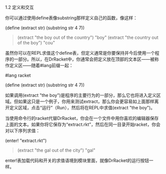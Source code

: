 1.2 定义和交互

你可以通过使用define表像substring那样定义自己的函数，像这样：

(define (extract str)
  (substring str 4 7))

> (extract "the boy out of the country")
"boy"
> (extract "the country out of the boy")
"cou"

虽然你可以在REPL求值这个define表，但定义通常是你要保持并今后使用一个程序的一部分。所以，在DrRacket中，你通常会把定义放在顶部的文本区——被称作定义区——随着#lang前缀一起：

#lang racket

(define (extract str)
  (substring str 4 7))
  
如果调用(extract "the boy")是程序的主要行为的一部分，那么它也将进入定义区域。但如果这只是一个例子，你用来测试extract，那么你会更容易如上面那样离开定义区域，点击“运行”（Run），然后将在REPL中求值(extract "the boy")。

当使用命令行的racket代替DrRacket，你会在一个文件中用你喜欢的编辑器保存上面的文本。如果你将它保存为“extract.rkt”，然后在同一目录开始racket，你会对以下序列求值：

(enter! "extract.rkt")
> (extract "the gal out of the city")
"gal"

enter!表加载代码和开关的求值语境到模块里面，就像DrRacket的运行按钮一样。
